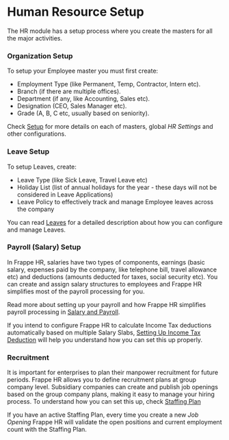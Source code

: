 
# Human Resource Setup



The HR module has a setup process where you create the masters for all the major activities.


### Organization Setup


To setup your Employee master you must first create:


* Employment Type (like Permanent, Temp, Contractor, Intern etc).
* Branch (if there are multiple offices).
* Department (if any, like Accounting, Sales etc).
* Designation (CEO, Sales Manager etc).
* Grade (A, B, C etc, usually based on seniority).


Check [Setup](/docs/en/setting-up) for more details on each of masters, global *HR Settings* and other configurations.


### Leave Setup


To setup Leaves, create:


* Leave Type (like Sick Leave, Travel Leave etc)
* Holiday List (list of annual holidays for the year - these days will not be considered in Leave Applications)
* Leave Policy to effectively track and manage Employee leaves across the company


You can read [Leaves](/docs/en/human-resources/leave-management-intro/) for a detailed description about how you can configure and manage Leaves.


### Payroll (Salary) Setup


In Frappe HR, salaries have two types of components, earnings (basic salary, expenses paid by the company, like telephone bill, travel allowance etc) and deductions (amounts deducted for taxes, social security etc). You can create and assign salary structures to employees and Frappe HR simplifies most of the payroll processing for you.


Read more about setting up your payroll and how Frappe HR simplifies payroll processing in [Salary and Payroll](/docs/en/human-resources/payroll-intro).


If you intend to configure Frappe HR to calculate Income Tax deductions automatically based on multiple Salary Slabs, [Setting Up Income Tax Deduction](/docs/en/human-resources/setting-up-tax) will help you understand how you can set this up properly.


### Recruitment


It is important for enterprises to plan their manpower recruitment for future periods. Frappe HR allows you to define recruitment plans at group company level. Subsidiary companies can create and publish job openings based on the group company plans, making it easy to manage your hiring process. To understand how you can set this up, check [Staffing Plan](/docs/en/human-resources/staffing-plan)


If you have an active Staffing Plan, every time you create a new *Job Opening* Frappe HR will validate the open positions and current employment count with the Staffing Plan.




